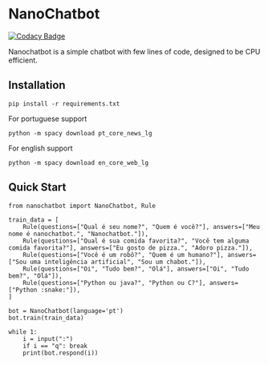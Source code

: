 # NanoChatbot

[![Codacy Badge](https://api.codacy.com/project/badge/Grade/d1467b3f64184b72b42df0274e848448)](https://app.codacy.com/gh/teixeirazeus/NanoChatbot?utm_source=github.com&utm_medium=referral&utm_content=teixeirazeus/NanoChatbot&utm_campaign=Badge_Grade_Settings)

Nanochatbot is a simple chatbot with few lines of code, designed to be CPU efficient.

## Installation

```
pip install -r requirements.txt
```

For portuguese support
```
python -m spacy download pt_core_news_lg
```

For english support
```
python -m spacy download en_core_web_lg
```

## Quick Start
```
from nanochatbot import NanoChatbot, Rule

train_data = [
    Rule(questions=["Qual é seu nome?", "Quem é você?"], answers=["Meu nome é nanochatbot.", "Nanochatbot."]),
    Rule(questions=["Qual é sua comida favorita?", "Você tem alguma comida favorita?"], answers=["Eu gosto de pizza.", "Adoro pizza."]),
    Rule(questions=["Você é um robô?", "Quem é um humano?"], answers=["Sou uma inteligência artificial", "Sou um chabot."]),
    Rule(questions=["Oi", "Tudo bem?", "Olá"], answers=["Oi", "Tudo bem?", "Olá"]),
    Rule(questions=["Python ou java?", "Python ou C?"], answers=["Python :snake:"]),
]

bot = NanoChatbot(language='pt')
bot.train(train_data)

while 1:
    i = input(":")
    if i == "q": break
    print(bot.respond(i))
```